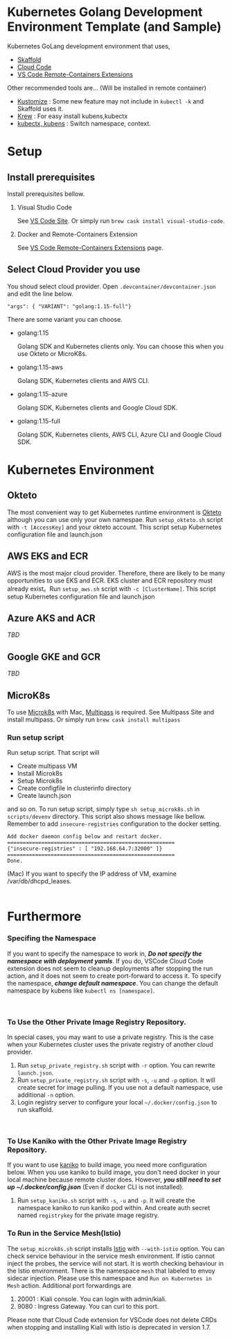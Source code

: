 # Kubernetes Golang Development Environment Template (and Sample)

Kubernetes GoLang development environment that uses,
- [Skaffold](https://skaffold.dev/)
- [Cloud Code](https://cloud.google.com/code)
- [VS Code Remote-Containers Extensions](https://marketplace.visualstudio.com/items?itemName=ms-vscode-remote.remote-containers)

Other recommended tools are... (Will be installed in remote container)
- [Kustomize](https://github.com/kubernetes-sigs/kustomize) : Some new feature may not include in `kubectl -k` and Skaffold uses it.
- [Krew](https://krew.sigs.k8s.io/) : For easy install kubens,kubectx
- [kubectx, kubens](https://github.com/ahmetb/kubectx) : Switch namespace, context.

# Setup
## Install prerequisites
Install prerequisites bellow.

1. Visual Studio Code

    See [VS Code Site](https://code.visualstudio.com/). Or simply run `brew cask install visual-studio-code`.

1. Docker and Remote-Containers Extension

    See [VS Code Remote-Containers Extensions](https://marketplace.visualstudio.com/items?itemName=ms-vscode-remote.remote-containers) page.

## Select Cloud Provider you use
You shoud select cloud provider. Open `.devcontainer/devcontainer.json` and edit the line below.
```
"args": { "VARIANT": "golang:1.15-full"}
```
There are some variant you can choose.
- golang:1.15

  Golang SDK and Kubernetes clients only. You can choose this when you use Okteto or MicroK8s.

- golang:1.15-aws

  Golang SDK, Kubernetes clients and AWS CLI.

- golang:1.15-azure

  Golang SDK, Kubernetes clients and Google Cloud SDK.

- golang:1.15-full

  Golang SDK, Kubernetes clients, AWS CLI, Azure CLI and Google Cloud SDK.
  

# Kubernetes Environment
## Okteto
The most convenient way to get Kubernetes runtime environment is [Okteto](https://okteto.com/) although you can use only your own namespae.
Run `setup_okteto.sh` script with `-t [AccessKey]` and your okteto account. This script setup Kubernetes configuration file and launch.json

## AWS EKS and ECR
AWS is the most major cloud provider. Therefore, there are likely to be many opportunities to use EKS and ECR. EKS cluster and ECR repository must already exist。Run `setup_aws.sh` script with `-c [ClusterName]`.  This script setup Kubernetes configuration file and launch.json

## Azure AKS and ACR
*TBD*

## Google GKE and GCR
*TBD*

## MicroK8s
To use [Microk8s](https://microk8s.io/) with Mac, [Multipass](https://multipass.run/) is required. See Multipass Site and install multipass. Or simply run `brew cask install multipass`

### Run setup script
Run setup script. That script will
- Create multipass VM
- Install Microk8s
- Setup Microk8s
- Create configfile in clusterinfo directory
- Create launch.json

and so on. To run setup script, simply type `sh setup_microk8s.sh` in `scripts/devenv` directory. This script also shows message like bellow.
Remember to add `insecure-registries` configuration to the docker setting.
```
Add docker daemon config below and restart docker.
======================================================
{"insecure-registries" : [ "192.168.64.7:32000" ]}
======================================================
Done.
```
(Mac) If you want to specify the IP address of VM, examine /var/db/dhcpd_leases.  
<br>

# Furthermore
### Specifing the Namespace
If you want to specify the namespace to work in, ***Do not specify the namespace with deployment yamls***. If you do, VSCode Cloud Code extension does not seem to cleanup deployments after stopping the run action, and it does not seem to create port-forward to access it. To specify the namespace, ***change default namespace***. You can change the default namespace by kubens like `kubectl ns [namespace]`.  

<br>

### To Use the Other Private Image Registry Repository.
In special cases, you may want to use a private registry. This is the case when your Kubernetes cluster uses the private registry of another cloud provider.

1. Run `setup_private_registry.sh` script with `-r` option. You can rewrite `launch.json`.
1. Run `setup_private_registry.sh` script with `-s`, `-u` and `-p` option. It will create secret for image pulling.
If you use not a default namespace, use additional `-n` option.
1. Login registry server to configure your local `~/.docker/config.json` to run skaffold.

<br>

### To Use Kaniko with the Other Private Image Registry Repository.
If you want to use [kaniko](https://github.com/GoogleContainerTools/kaniko) to build image,
you need more configuration below. When you use kaniko to build image, you don't need docker
in your local machine because remote cluster does.
However, ***you still need to set up ~/.docker/config.json***
(Even if docker CLI is not installed).

1. Run `setup_kaniko.sh` script with `-s`, `-u` and `-p`. It will create the namespace kaniko to run kaniko pod within.
And create auth secret named `registrykey` for the private image registry.

### To Run in the Service Mesh(Istio)
The `setup_microk8s.sh` script installs [Istio](https://istio.io) with `--with-istio` option. You can check service behaviour in the service mesh environment. If istio cannot inject the probes, the service will not start. It is worth checking behaviour in the Istio environment. There is the namespace `mesh` that labeled to envoy sidecar injection. Please use this namespace and `Run on Kubernetes in Mesh` action. Additional port forwardings are

1. 20001 : Kiali console. You can login with admin/kiali.
1. 9080 : Ingress Gateway. You can curl to this port.

Please note that Cloud Code extension for VSCode does not delete CRDs when stopping and installing Kiali with Istio is deprecated in version 1.7.

